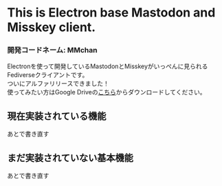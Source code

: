 # This is Electron base Mastodon and Misskey client.
<h3>開発コードネーム: MMchan</h3>

<p>
Electronを使って開発しているMastodonとMisskeyがいっぺんに見られるFediverseクライアントです。<br/>
ついにアルファリリースできました！<br/>
使ってみたい方はGoogle Driveの<a href="" target="_blank">こちら</a>からダウンロードしてください。
</p>

<h2>現在実装されている機能</h2>
<p>
あとで書き直す
</p>

<h2>まだ実装されていない基本機能</h2>
<p>
あとで書き直す
</p>
